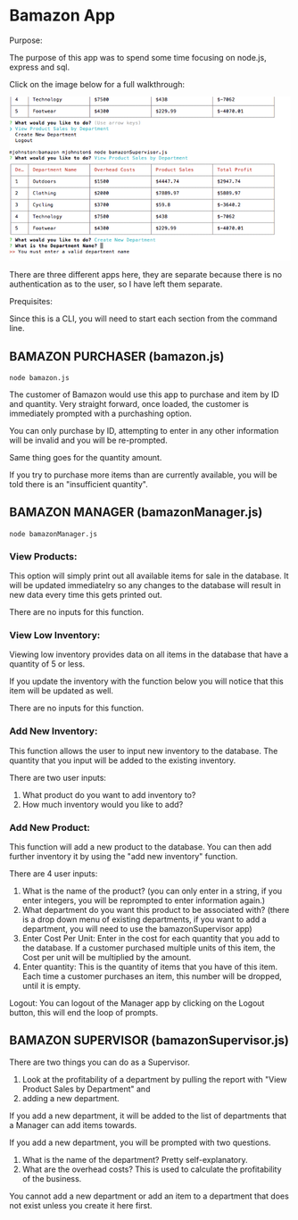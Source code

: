 # Bamazon App
Purpose: 

The purpose of this app was to spend some time focusing on node.js, express and sql. 


Click on the image below for a full walkthrough: 

[![Bamazon](/bamazon_screenshot.png)](https://www.youtube.com/watch?v=qDCLZ4Z8oWQ "Bamazon App")

There are three different apps here, they are separate because there is no authentication as to the user, so I have left them separate. 

Prequisites: 

Since this is a CLI, you will need to start each section from the command line. 

## BAMAZON PURCHASER (bamazon.js)
```
node bamazon.js
```

The customer of Bamazon would use this app to purchase and item by ID and quantity. Very straight forward, once loaded, the customer is immediately prompted with a purchashing option. 

You can only purchase by ID, attempting to enter in any other information will be invalid and you will be re-prompted. 

Same thing goes for the quantity amount. 

If you try to purchase more items than are currently available, you will be told there is an "insufficient quantity".

## BAMAZON MANAGER (bamazonManager.js)
``` 
node bamazonManager.js
```

### View Products: 
This option will simply print out all available items for sale in the database. It will be updated immediatelry so any changes to the database will result in new data every time this gets printed out.

There are no inputs for this function. 

### View Low Inventory: 
Viewing low inventory provides data on all items in the database that have a quantity of 5 or less. 

If you update the inventory with the function below you will notice that this item will be updated as well.

There are no inputs for this function. 

### Add New Inventory: 
This function allows the user to input new inventory to the database. The quantity that you input will be added to the existing inventory. 

There are two user inputs: 
1. What product do you want to add inventory to? 
2. How much inventory would you like to add?

### Add New Product: 
This function will add a new product to the database. You can then add further inventory it by using the "add new inventory" function. 

There are 4 user inputs: 
1. What is the name of the product? (you can only enter in a string, if you enter integers, you will be reprompted to enter information again.)
2. What department do you want this product to be associated with? (there is a drop down menu of existing departments, if you want to add a department, you will need to use the bamazonSupervisor app)
3. Enter Cost Per Unit: Enter in the cost for each quantity that you add to the database. If a customer purchased multiple units of this item, the Cost per unit will be multiplied by the amount. 
4. Enter quantity: This is the quantity of items that you have of this item. Each time a customer purchases an item, this number will be dropped, until it is empty. 

Logout: You can logout of the Manager app by clicking on the Logout button, this will end the loop of prompts. 

## BAMAZON SUPERVISOR (bamazonSupervisor.js)

There are two things you can do as a Supervisor. 

1. Look at the profitability of a department by pulling the report with "View Product Sales by Department" and 
2. adding a new department. 

If you add a new department, it will be added to the list of departments that a Manager can add items towards. 

If you add a new department, you will be prompted with two questions. 
1. What is the name of the department? Pretty self-explanatory. 
2. What are the overhead costs? This is used to calculate the profitability of the business. 

You cannot add a new department or add an item to a department that does not exist unless you create it here first. 


